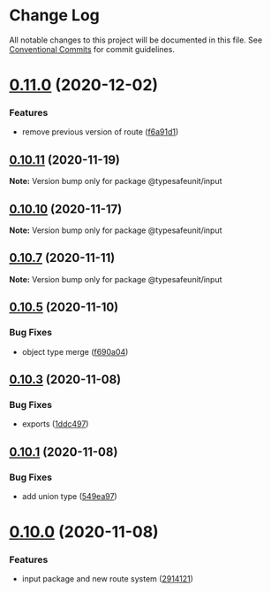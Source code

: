 # Change Log

All notable changes to this project will be documented in this file.
See [Conventional Commits](https://conventionalcommits.org) for commit guidelines.

# [0.11.0](https://github.com/izatop/typesafeunit/compare/v0.10.11...v0.11.0) (2020-12-02)


### Features

* remove previous version of route ([f6a91d1](https://github.com/izatop/typesafeunit/commit/f6a91d1acef7198afea93455345bc57e74309b46))





## [0.10.11](https://github.com/izatop/typesafeunit/compare/v0.10.10...v0.10.11) (2020-11-19)

**Note:** Version bump only for package @typesafeunit/input





## [0.10.10](https://github.com/izatop/typesafeunit/compare/v0.10.9...v0.10.10) (2020-11-17)

**Note:** Version bump only for package @typesafeunit/input





## [0.10.7](https://github.com/izatop/typesafeunit/compare/v0.10.6...v0.10.7) (2020-11-11)

**Note:** Version bump only for package @typesafeunit/input





## [0.10.5](https://github.com/izatop/typesafeunit/compare/v0.10.4...v0.10.5) (2020-11-10)


### Bug Fixes

* object type merge ([f690a04](https://github.com/izatop/typesafeunit/commit/f690a04389bb732df373d5f6cbd795b007a6b78d))





## [0.10.3](https://github.com/izatop/typesafeunit/compare/v0.10.2...v0.10.3) (2020-11-08)


### Bug Fixes

* exports ([1ddc497](https://github.com/izatop/typesafeunit/commit/1ddc497c79d666dc47f1b1beecf0d8ed8d4ffa80))





## [0.10.1](https://github.com/izatop/typesafeunit/compare/v0.10.0...v0.10.1) (2020-11-08)


### Bug Fixes

* add union type ([549ea97](https://github.com/izatop/typesafeunit/commit/549ea97923f0e3244ba3f0c1b0b89be8733b2dc8))





# [0.10.0](https://github.com/izatop/typesafeunit/compare/v0.9.12...v0.10.0) (2020-11-08)


### Features

* input package and new route system ([2914121](https://github.com/izatop/typesafeunit/commit/29141214a4dbfd0738f69dacf7aeda06578d12cf))
